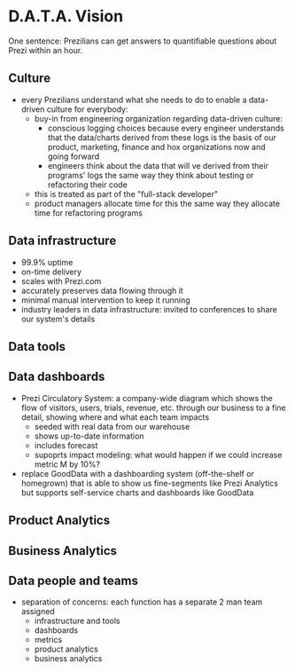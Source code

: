 D.A.T.A. Vision
===============

One sentence: Prezilians can get answers to quantifiable questions about Prezi within an hour.

Culture
-------
- every Prezilians understand what she needs to do to enable a data-driven culture for everybody:
    - buy-in from engineering organization regarding data-driven culture:
        - conscious logging choices because every engineer understands that the data/charts derived from these logs is the basis of our product, marketing, finance and hox organizations now and going forward
        - engineers think about the data that will ve derived from their programs' logs the same way they think about testing or refactoring their code
    - this is treated as part of the "full-stack developer"
    - product managers allocate time for this the same way they allocate time for refactoring programs

Data infrastructure
-------------------
- 99.9% uptime
- on-time delivery
- scales with Prezi.com
- accurately preserves data flowing through it
- minimal manual intervention to keep it running
- industry leaders in data infrastructure: invited to conferences to share our system's details

Data tools
----------

Data dashboards
---------------
- Prezi Circulatory System: a company-wide diagram which shows the flow of visitors, users, trials, revenue, etc. through our business to a fine detail, showing where and what each team impacts
    - seeded with real data from our warehouse
    - shows up-to-date information
    - includes forecast
    - supoprts impact modeling: what would happen if we could increase metric M by 10%?
- replace GoodData with a dashboarding system (off-the-shelf or homegrown) that is able to show us fine-segments like Prezi Analytics but supports self-service charts and dashboards like GoodData

Product Analytics
-----------------

Business Analytics
------------------

Data people and teams
---------------------
- separation of concerns: each function has a separate 2 man team assigned
    - infrastructure and tools
    - dashboards
    - metrics
    - product analytics
    - business analytics

